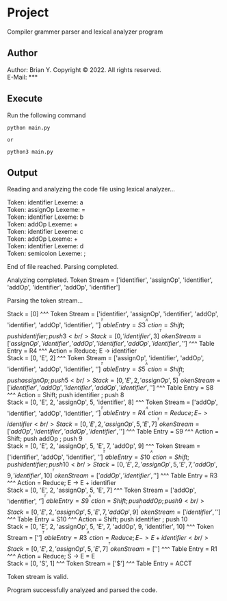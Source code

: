 # Project

Compiler grammer parser and lexical analyzer program

## Author

Author: Brian Y. Copyright © 2022. All rights reserved. <br/>
E-Mail: ***

## Execute

Run the following command

    python main.py

    or

    python3 main.py

## Output

Reading and analyzing the code file using lexical analyzer... <br/>

Token:  identifier            Lexeme:  a <br/>
Token:  assignOp            Lexeme:  =   <br/>
Token:  identifier            Lexeme:  b <br/>
Token:  addOp            Lexeme:  +      <br/>
Token:  identifier            Lexeme:  c <br/>
Token:  addOp            Lexeme:  +      <br/>
Token:  identifier            Lexeme:  d <br/>
Token:  semicolon            Lexeme:  ;  <br/>

End of file reached. Parsing completed. <br/>

Analyzing completed. Token Stream = ['identifier', 'assignOp', 'identifier', 'addOp', 'identifier', 'addOp', 'identifier'] <br/>

Parsing the token stream... <br/>

Stack = [0] ^^^ Token Stream = ['identifier', 'assignOp', 'identifier', 'addOp', 'identifier', 'addOp', 'identifier', '$'] ^^^ Table Entry = S3 ^^^ Action = Shift; push identifier ; push 3 <br/>
Stack = [0, 'identifier', 3] ^^^ Token Stream = ['assignOp', 'identifier', 'addOp', 'identifier', 'addOp', 'identifier', '$'] ^^^ Table Entry = R4 ^^^ Action = Reduce; E -> identifier <br/>
Stack = [0, 'E', 2] ^^^ Token Stream = ['assignOp', 'identifier', 'addOp', 'identifier', 'addOp', 'identifier', '$'] ^^^ Table Entry = S5 ^^^ Action = Shift; push assignOp ; push 5 <br/>
Stack = [0, 'E', 2, 'assignOp', 5] ^^^ Token Stream = ['identifier', 'addOp', 'identifier', 'addOp', 'identifier', '$'] ^^^ Table Entry = S8 ^^^ Action = Shift; push identifier ; push 8 <br/>
Stack = [0, 'E', 2, 'assignOp', 5, 'identifier', 8] ^^^ Token Stream = ['addOp', 'identifier', 'addOp', 'identifier', '$'] ^^^ Table Entry = R4 ^^^ Action = Reduce; E -> identifier <br/>
Stack = [0, 'E', 2, 'assignOp', 5, 'E', 7] ^^^ Token Stream = ['addOp', 'identifier', 'addOp', 'identifier', '$'] ^^^ Table Entry = S9 ^^^ Action = Shift; push addOp ; push 9 <br/>
Stack = [0, 'E', 2, 'assignOp', 5, 'E', 7, 'addOp', 9] ^^^ Token Stream = ['identifier', 'addOp', 'identifier', '$'] ^^^ Table Entry = S10 ^^^ Action = Shift; push identifier ; push 10 <br/>
Stack = [0, 'E', 2, 'assignOp', 5, 'E', 7, 'addOp', 9, 'identifier', 10] ^^^ Token Stream = ['addOp', 'identifier', '$'] ^^^ Table Entry = R3 ^^^ Action = Reduce; E -> E + identifier <br/>
Stack = [0, 'E', 2, 'assignOp', 5, 'E', 7] ^^^ Token Stream = ['addOp', 'identifier', '$'] ^^^ Table Entry = S9 ^^^ Action = Shift; push addOp ; push 9 <br/>
Stack = [0, 'E', 2, 'assignOp', 5, 'E', 7, 'addOp', 9] ^^^ Token Stream = ['identifier', '$'] ^^^ Table Entry = S10 ^^^ Action = Shift; push identifier ; push 10 <br/>
Stack = [0, 'E', 2, 'assignOp', 5, 'E', 7, 'addOp', 9, 'identifier', 10] ^^^ Token Stream = ['$'] ^^^ Table Entry = R3 ^^^ Action = Reduce; E -> E + identifier <br/>
Stack = [0, 'E', 2, 'assignOp', 5, 'E', 7] ^^^ Token Stream = ['$'] ^^^ Table Entry = R1 ^^^ Action = Reduce; S -> E = E <br/>
Stack = [0, 'S', 1] ^^^ Token Stream = ['$'] ^^^ Table Entry = ACCT <br/>

Token stream is valid. <br/>

Program successfully analyzed and parsed the code. <br/>